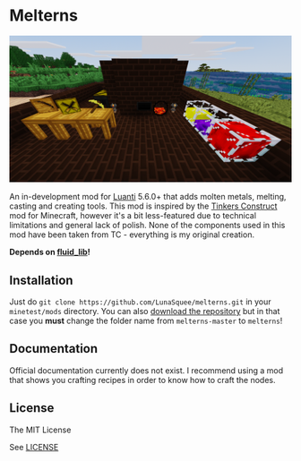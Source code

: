 # Melterns
![Melterns](screenshot.png)

An in-development mod for [Luanti](https://www.luanti.org/) 5.6.0+ that adds molten metals, melting, casting and creating tools. This mod is inspired by the [Tinkers Construct](https://www.curseforge.com/minecraft/mc-mods/tinkers-construct) mod for Minecraft, however it's a bit less-featured due to technical limitations and general lack of polish. None of the components used in this mod have been taken from TC - everything is my original creation.

**Depends on [fluid_lib](https://github.com/LunaSquee/fluid_lib)!**

## Installation
Just do `git clone https://github.com/LunaSquee/melterns.git` in your `minetest/mods` directory. You can also [download the repository](https://github.com/LunaSquee/melterns/archive/refs/heads/master.zip) but in that case you **must** change the folder name from `melterns-master` to `melterns`!

## Documentation
Official documentation currently does not exist. I recommend using a mod that shows you crafting recipes in order to know how to craft the nodes.

## License
The MIT License

See [LICENSE](LICENSE.txt)
